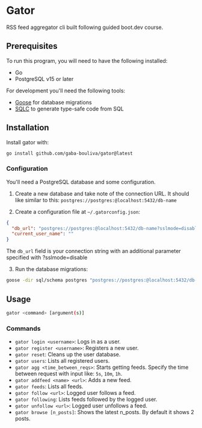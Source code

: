 # Gator
RSS feed aggregator cli built following guided boot.dev course.

## Prerequisites

To run this program, you will need to have the following installed:

- Go
- PostgreSQL v15 or later

For development you'll need the following tools:

- [Goose](https://github.com/pressly/goose) for database migrations
- [SQLC](https://github.com/kyleconroy/sqlc) to generate type-safe code from SQL

## Installation

Install gator with:

```sh
go install github.com/gaba-bouliva/gator@latest
```

### Configuration

You'll need a PostgreSQL database and some configuration.

1. Create a new database and take note of the connection URL. It should like similar to this: `postgres://postgres:@localhost:5432/db-name`

2. Create a configuration file at `~/.gatorconfig.json`:

```json
{
  "db_url": "postgres://postgres:@localhost:5432/db-name?sslmode=disable",
  "current_user_name": ""
}
```
The `db_url` field is your connection string with an additional parameter specified with ?sslmode=disable

3. Run the database migrations:

```sh
goose -dir sql/schema postgres "postgres://postgres:@localhost:5432/db-name" up
```

## Usage

```sh
gator <command> [argument(s)]
```

### Commands

- `gator login <username>`: Logs in as a user.
- `gator register <username>`: Registers a new user.
- `gator reset`: Cleans up the user database.
- `gator users`: Lists all registered users.
- `gator agg <time_between_reqs>`: Starts getting feeds. Specify the time between request with input like: `5s`, `10m`, `1h`.
- `gator addfeed <name> <url>`: Adds a new feed.
- `gator feeds`: Lists all feeds.
- `gator follow <url>`: Logged user follows a feed.
- `gator following`: Lists feeds followed by the logged user.
- `gator unfollow <url>`: Logged user unfollows a feed.
- `gator browse [n_posts]`: Shows the latest n_posts. By default it shows 2 posts.